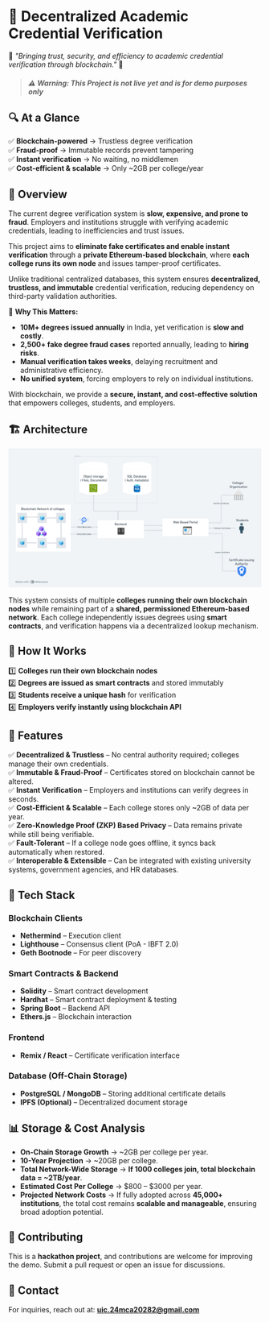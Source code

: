 # 🚀 Decentralized Academic Credential Verification

🎯 *"Bringing trust, security, and efficiency to academic credential verification through blockchain."* 🚀

> ##### ⚠️ Warning: This Project is not live yet and is for demo purposes only


## 🔍 **At a Glance**
✅ **Blockchain-powered** → Trustless degree verification  
✅ **Fraud-proof** → Immutable records prevent tampering  
✅ **Instant verification** → No waiting, no middlemen  
✅ **Cost-efficient & scalable** → Only ~2GB per college/year  


## 📌 **Overview**
The current degree verification system is **slow, expensive, and prone to fraud**. Employers and institutions struggle with verifying academic credentials, leading to inefficiencies and trust issues.

This project aims to **eliminate fake certificates and enable instant verification** through a **private Ethereum-based blockchain**, where **each college runs its own node** and issues tamper-proof certificates.

Unlike traditional centralized databases, this system ensures **decentralized, trustless, and immutable** credential verification, reducing dependency on third-party validation authorities.

🔹 **Why This Matters:**
- **10M+ degrees issued annually** in India, yet verification is **slow and costly**.
- **2,500+ fake degree fraud cases** reported annually, leading to **hiring risks**.
- **Manual verification takes weeks**, delaying recruitment and administrative efficiency.
- **No unified system**, forcing employers to rely on individual institutions.

With blockchain, we provide a **secure, instant, and cost-effective solution** that empowers colleges, students, and employers.


## 🏗 **Architecture**

![System Architecture](architecture.png)

This system consists of multiple **colleges running their own blockchain nodes** while remaining part of a **shared, permissioned Ethereum-based network**. Each college independently issues degrees using **smart contracts**, and verification happens via a decentralized lookup mechanism.


## 🔄 **How It Works**
1️⃣ **Colleges run their own blockchain nodes**  
2️⃣ **Degrees are issued as smart contracts** and stored immutably  
3️⃣ **Students receive a unique hash** for verification  
4️⃣ **Employers verify instantly using blockchain API**  



## 🚀 **Features**
✅ **Decentralized & Trustless** – No central authority required; colleges manage their own credentials.  
✅ **Immutable & Fraud-Proof** – Certificates stored on blockchain cannot be altered.  
✅ **Instant Verification** – Employers and institutions can verify degrees in seconds.  
✅ **Cost-Efficient & Scalable** – Each college stores only ~2GB of data per year.  
✅ **Zero-Knowledge Proof (ZKP) Based Privacy** – Data remains private while still being verifiable.  
✅ **Fault-Tolerant** – If a college node goes offline, it syncs back automatically when restored.  
✅ **Interoperable & Extensible** – Can be integrated with existing university systems, government agencies, and HR databases.



## 🔧 **Tech Stack**
### **Blockchain Clients**
- **Nethermind** – Execution client
- **Lighthouse** – Consensus client (PoA - IBFT 2.0)
- **Geth Bootnode** – For peer discovery

### **Smart Contracts & Backend**
- **Solidity** – Smart contract development
- **Hardhat** – Smart contract deployment & testing
- **Spring Boot** – Backend API
- **Ethers.js** – Blockchain interaction

### **Frontend**
- **Remix / React** – Certificate verification interface

### **Database (Off-Chain Storage)**
- **PostgreSQL / MongoDB** – Storing additional certificate details
- **IPFS (Optional)** – Decentralized document storage



## 📊 **Storage & Cost Analysis**
- **On-Chain Storage Growth** → ~2GB per college per year.  
- **10-Year Projection** → ~20GB per college.  
- **Total Network-Wide Storage** → **If 1000 colleges join, total blockchain data = ~2TB/year**.  
- **Estimated Cost Per College** → $800 – $3000 per year.  
- **Projected Network Costs** → If fully adopted across **45,000+ institutions**, the total cost remains **scalable and manageable**, ensuring broad adoption potential.



## 🙌 **Contributing**
This is a **hackathon project**, and contributions are welcome for improving the demo. Submit a pull request or open an issue for discussions.



## 📩 **Contact**
For inquiries, reach out at: **uic.24mca20282@gmail.com**


